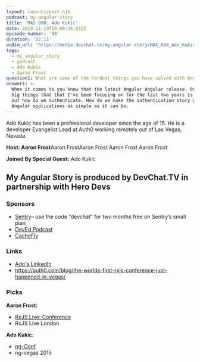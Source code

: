 ```yaml
---
layout: layouts/post.njk
podcast: my-angular-story
title: 'MAS 098: Ado Kukic'
date: 2019-11-19T10:00:38.832Z
episode_number: '98'
duration: '22:11'
audio_url: 'https://media.devchat.tv/my-angular-story/MAS_098_Ado_Kukic.mp3'
tags:
  - my_angular_story
  - podcast
  - Ado Kukic
  - Aaron Frost
question1: What are some of the hardest things you have solved with Angular at Auth0?
answer1: >-
  When it comes to you know that the latest Angular Angular release. One of the
  big things that that I've been focusing on for the last two years is figuring
  out how do we authenticate. How do we make the authentication story within
  Angular applications as simple as it can be.
---
```

 Ado Kukic has been  a professional developer since the age of 15. He is a developer Evangelist Lead at Auth0 working remotely out of Las Vegas, Nevada. 

**Host: Aaron Frost**Aaron FrostAaron Frost Aaron Frost  Aaron Frost 

**Joined By Special Guest:** Ado Kukic

## **My Angular Story is produced by DevChat.TV in partnership with Hero Devs**

### **Sponsors**

* [Sentry](http://sentry.io/)– use the code “devchat” for two months free on Sentry’s small plan
* [DevEd Podcast](https://devchat.tv/dev-ed)
* [CacheFly](https://www.cachefly.com/)

### **Links**

* [Ado's LinkedIn](https://www.linkedin.com/in/kukicado/)
* <https://auth0.com/blog/the-worlds-first-rxjs-conference-just-happened-in-vegas/>

### **Picks**

**Aaron Frost:**

* [RxJS Live: Conference](www.rxjs.live)
* RxJS Live London

**Ado Kukic:**

* [ ng-Conf](www.ng-conf.org)
* ng-vegas 2015
